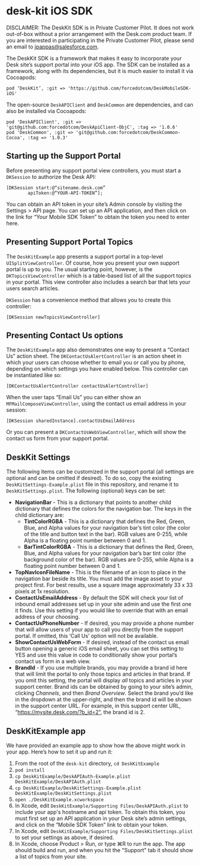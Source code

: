 # desk-kit iOS SDK

DISCLAIMER: The DeskKit SDK is in Private Customer Pilot. It does not work out-of-box without a prior arrangement with the Desk.com product team. If you are interested in participating in the Private Customer Pilot, please send an email to jpappas@salesforce.com.

The DeskKit SDK is a framework that makes it easy to incorporate your Desk site’s support portal into your iOS app. The SDK can be installed as a framework, along with its dependencies, but it is much easier to install it via Cocoapods:

```
pod ‘DeskKit’, :git => 'https://github.com/forcedotcom/DeskMobileSDK-iOS'
```

The open-source `DeskAPIClient` and `DeskCommon` are dependencies, and can also be installed via Cocoapods:

```
pod 'DeskAPIClient', :git => 'git@github.com:forcedotcom/DeskApiClient-ObjC', :tag => '1.0.6'
pod 'DeskCommon', :git => 'git@github.com:forcedotcom/DeskCommon-Cocoa', :tag => '1.0.3'
```

## Starting up the Support Portal
Before presenting any support portal view controllers, you must start a `DKSession` to authorize the Desk API:

```
[DKSession start:@“sitename.desk.com”
        apiToken:@“YOUR-API-TOKEN”];
```

You can obtain an API token in your site’s Admin console by visiting the Settings > API page. You can set up an API application, and then click on the link for “Your Mobile SDK Token” to obtain the token you need to enter here.

## Presenting Support Portal Topics
The `DeskKitExample` app presents a support portal in a top-level `UISplitViewController`. Of course, how you present your own support portal is up to you. The usual starting point, however, is the `DKTopicsViewController` which is a table-based list of all the support topics in your portal. This view controller also includes a search bar that lets your users search articles.

`DKSession` has a convenience method that allows you to create this controller:

`[DKSession newTopicsViewController]`

## Presenting Contact Us options
The `DeskKitExample` app also demonstrates one way to present a “Contact Us” action sheet. The `DKContactUsAlertController` is an action sheet in which your users can choose whether to email you or call you by phone, depending on which settings you have enabled below. This controller can be instantiated like so:

`[DKContactUsAlertController contactUsAlertController]`

When the user taps “Email Us” you can either show an `MFMailComposeViewController`, using the contact us email address in your session:

`[DKSession sharedInstance].contactUsEmailAddress`

Or you can present a `DKContactUsWebViewController`, which will show the contact us form from your support portal.

## DeskKit Settings
The following items can be customized in the support portal (all  settings are optional and can be omitted if desired). To do so, copy the existing `DeskKitSettings-Example.plist` file in this repository, and rename it to `DeskKitSettings.plist`. The following (optional) keys can be set:
* **NavigationBar** - This is a dictionary that points to another child dictionary that defines the colors for the navigation bar. The keys in the child dictionary are:
  * **TintColorRGBA** - This is a dictionary that defines the Red, Green, Blue, and Alpha values for your navigation bar’s tint color (the color of the title and button text in the bar). RGB values are 0-255, while Alpha is a floating point number between 0 and 1.
  * **BarTintColorRGBA** - This is a dictionary that defines the Red, Green, Blue, and Alpha values for your navigation bar’s bar tint color (the background color of the bar). RGB values are 0-255, while Alpha is a floating point number between 0 and 1.
* **TopNavIconFileName** - This is the filename of an icon to place in the navigation bar beside its title. You must add the image asset to your project first. For best results, use a square image approximately 33 x 33 pixels at 1x resolution.
* **ContactUsEmailAddress** - By default the SDK will check your list of inbound email addresses set up in your site admin and use the first one it finds. Use this setting if you would like to override that with an email address of your choosing.
* **ContactUsPhoneNumber** - If desired, you may provide a phone number that will allow users of your app to call you directly from the support portal. If omitted, this ‘Call Us’ option will not be available.
* **ShowContactUsWebForm** - If desired, instead of the contact us email button opening a generic iOS email sheet, you can set this setting to YES and use this value in code to conditionally show your portal’s contact us form in a web view.
* **BrandId** - If you use multiple brands, you may provide a brand id here that will limit the portal to only those topics and articles in that brand. If you omit this setting, the portal will display *all* topics and articles in your support center. Brand ids can be obtained by going to your site’s admin, clicking *Channels*, and then *Brand Overview*. Select the brand you’d like in the dropdown at the upper-right, and then the brand id will be shown in the support center URL. For example, in this support center URL, “https://mysite.desk.com/?b_id=2”, the brand id is 2.

## DeskKitExample app
We have provided an example app to show how the above might work in your app. Here’s how to set it up and run it:

1. From the root of the `desk-kit` directory, `cd DeskKitExample`
1. `pod install`
1. `cp DeskKitExample/DeskAPIAuth-Example.plist DeskKitExample/DeskAPIAuth.plist`
1. `cp DeskKitExample/DeskKitSettings-Example.plist DeskKitExample/DeskKitSettings.plist`
1. `open ./DeskKitExample.xcworkspace`
1. In Xcode, edit `DeskKitExample/Supporting Files/DeskAPIAuth.plist` to include your app's hostname and api token. To obtain this token, you must first set up an API application in your Desk site’s admin settings, and click on the “Mobile SDK Token” link to obtain your token.
1. In Xcode, edit `DeskKitExample/Supporting Files/DeskKitSettings.plist` to set your settings as above, if desired.
1. In Xcode, choose Product > Run, or type ⌘R to run the app. The app should build and run, and when you hit the "Support" tab it should show a list of topics from your site.
